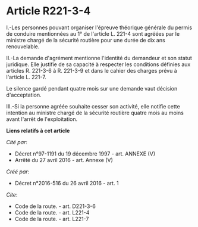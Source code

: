 # Article R221-3-4

I.-Les personnes pouvant organiser l'épreuve théorique générale du permis de conduire mentionnées au 1° de l'article L. 221-4
sont agréées par le ministre chargé de la sécurité routière pour une durée de dix ans renouvelable. 

II.-La demande d'agrément mentionne l'identité du demandeur et son statut juridique. Elle justifie de sa capacité à respecter
les conditions définies aux articles R. 221-3-6 à R. 221-3-9 et dans le cahier des charges prévu à l'article L. 221-7. 

Le silence gardé pendant quatre mois sur une demande vaut décision d'acceptation. 

III.-Si la personne agréée souhaite cesser son activité, elle notifie cette intention au ministre chargé de la sécurité
routière quatre mois au moins avant l'arrêt de l'exploitation.

**Liens relatifs à cet article**

_Cité par_:

  - Décret n°97-1191 du 19 décembre 1997 - art. ANNEXE (V)
  - Arrêté du 27 avril 2016 - art. Annexe (V)

_Créé par_:

  - Décret n°2016-516 du 26 avril 2016 - art. 1

_Cite_:

  - Code de la route. - art. D221-3-6
  - Code de la route. - art. L221-4
  - Code de la route. - art. L221-7
